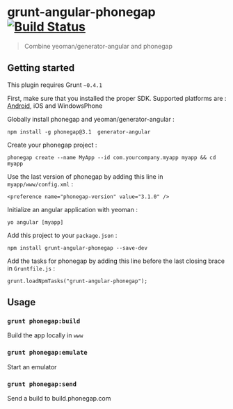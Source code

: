 # grunt-angular-phonegap [![Build Status](https://travis-ci.org/dsimard/grunt-angular-phonegap.png?branch=master)](https://travis-ci.org/dsimard/grunt-angular-phonegap)

> Combine yeoman/generator-angular and phonegap

## Getting started

This plugin requires Grunt `~0.4.1`

First, make sure that you installed the proper SDK. Supported platforms are : [Android](https://developer.android.com/sdk/index.html), iOS and WindowsPhone


Globally install phonegap and yeoman/generator-angular :

    npm install -g phonegap@3.1  generator-angular

Create your phonegap project :
    
    phonegap create --name MyApp --id com.yourcompany.myapp myapp && cd myapp
    

Use the last version of phonegap by adding this line in `myapp/www/config.xml` :

    <preference name="phonegap-version" value="3.1.0" />

Initialize an angular application with yeoman :

    yo angular [myapp]
    
Add this project to your `package.json` :
    
    npm install grunt-angular-phonegap --save-dev
    
Add the tasks for phonegap by adding this line before the last closing brace in `Gruntfile.js` :
    
    grunt.loadNpmTasks("grunt-angular-phonegap");


## Usage

### `grunt phonegap:build`

Build the app locally in `www`

### `grunt phonegap:emulate`

Start an emulator

### `grunt phonegap:send`

Send a build to build.phonegap.com
